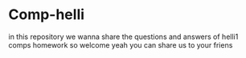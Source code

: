 # Comp-helli
in this repository we wanna share the questions and answers of helli1 comps homework  so welcome 
yeah you can share us to your friens

